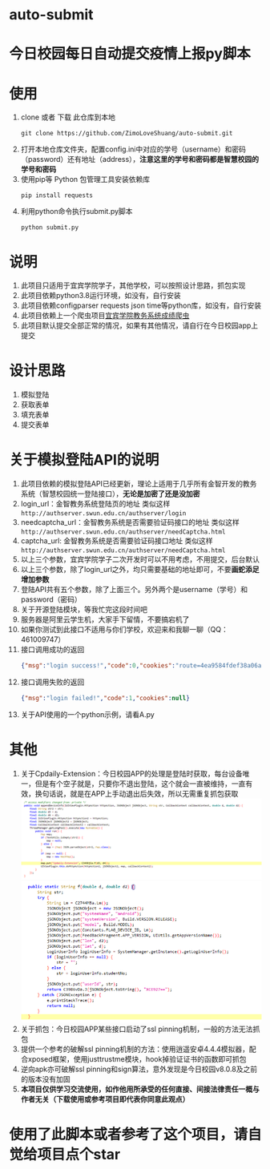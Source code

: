 # auto-submit
# 今日校园每日自动提交疫情上报py脚本

# 使用
1. clone 或者 下载 此仓库到本地
    ```shell script
    git clone https://github.com/ZimoLoveShuang/auto-submit.git
    ```
2. 打开本地仓库文件夹，配置config.ini中对应的学号（username）和密码（password）还有地址（address），**注意这里的学号和密码都是智慧校园的学号和密码**
3. 使用pip等 Python 包管理工具安装依赖库
    ```shell script
    pip install requests
    ```
4. 利用python命令执行submit.py脚本
    ```shell script
    python submit.py
    ```

# 说明
1. 此项目只适用于宜宾学院学子，其他学校，可以按照设计思路，抓包实现
2. 此项目依赖python3.8运行环境，如没有，自行安装
3. 此项目依赖configparser requests json time等python库，如没有，自行安装
4. 此项目依赖上一个爬虫项目[宜宾学院教务系统成绩爬虫](https://github.com/ZimoLoveShuang/yibinu-score-crawler.git)
5. 此项目默认提交全部正常的情况，如果有其他情况，请自行在今日校园app上提交

# 设计思路
1. 模拟登陆
2. 获取表单
3. 填充表单
4. 提交表单

# 关于模拟登陆API的说明
1. 此项目依赖的模拟登陆API已经更新，理论上适用于几乎所有金智开发的教务系统（智慧校园统一登陆接口），**无论是加密了还是没加密**
2. login_url：金智教务系统登陆页的地址 类似这样 `http://authserver.swun.edu.cn/authserver/login`
3. needcaptcha_url：金智教务系统是否需要验证码接口的地址 类似这样 `http://authserver.swun.edu.cn/authserver/needCaptcha.html`
4. captcha_url: 金智教务系统是否需要验证码接口地址 类似这样 `http://authserver.swun.edu.cn/authserver/needCaptcha.html`
5. 以上三个参数，宜宾学院学子二次开发时可以不用考虑，不用提交，后台默认
6. 以上三个参数，除了login_url之外，均只需要基础的地址即可，不要**画蛇添足增加参数**
7. 登陆API共有五个参数，除了上面三个。另外两个是username（学号）和password（密码）
8. 关于开源登陆模块，等我忙完这段时间吧
9. 服务器是阿里云学生机，大家手下留情，不要搞宕机了
10. 如果你测试到此接口不适用与你们学校，欢迎来和我聊一聊（QQ：461009747）
11. 接口调用成功的返回
    ```json
    {"msg":"login success!","code":0,"cookies":"route=4ea9584fdef38a06ae81242b05d75a55;JSESSIONID=4DeiqpNPevLZsxkM6GeigG2t-Yao640K4Y_HkMH9UGGzSdPaLb-l!656361978;CASTGC=TGT-14652-pxjTAmLrgOILV3fUrkICgwwUvqxEEf9LyH3WTjbon2H3QBD9tL1587572020963-jnjP-cas;CASPRIVACY=;iPlanetDirectoryPro=Y5pcJgWfgXGOz5OciWVjfa"}
    ```
12. 接口调用失败的返回
    ```json
    {"msg":"login failed!","code":1,"cookies":null}
    ```
13. 关于API使用的一个python示例，请看A.py

# 其他
1. 关于Cpdaily-Extension：今日校园APP的处理是登陆时获取，每台设备唯一，但是有个空子就是，只要你不退出登陆，这个就会一直被维持，一直有效，换句话说，就是在APP上手动退出后失效，所以无需重复抓包获取
![意外发现：Cpdaily-Extension](screenshots/13d573c2.png)
![意外发现：Cpdaily-Extension](screenshots/e5f77237.png)
2. 关于抓包：今日校园APP某些接口启动了ssl pinning机制，一般的方法无法抓包
3. 提供一个参考的破解ssl pinning机制的方法：使用逍遥安卓4.4.4模拟器，配合xposed框架，使用justtrustme模块，hook掉验证证书的函数即可抓包
4. 逆向apk亦可破解ssl pinning和sign算法，意外发现是今日校园v8.0.8及之前的版本没有加固
5. **本项目仅供学习交流使用，如作他用所承受的任何直接、间接法律责任一概与作者无关（下载使用或参考项目即代表你同意此观点）**
# 使用了此脚本或者参考了这个项目，请自觉给项目点个star